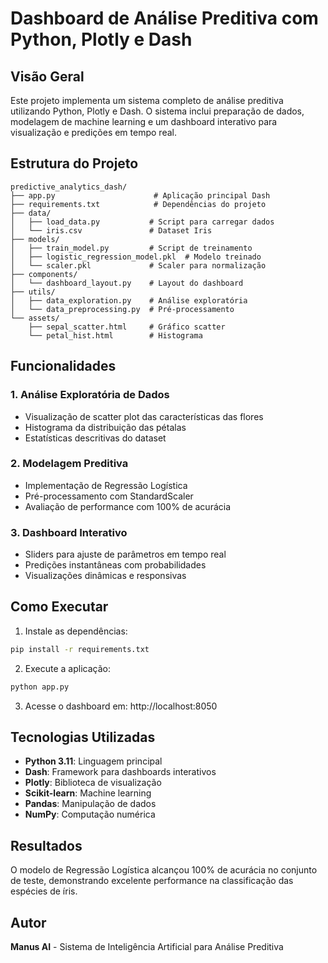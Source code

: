 # Dashboard de Análise Preditiva com Python, Plotly e Dash

## Visão Geral

Este projeto implementa um sistema completo de análise preditiva utilizando Python, Plotly e Dash. O sistema inclui preparação de dados, modelagem de machine learning e um dashboard interativo para visualização e predições em tempo real.

## Estrutura do Projeto

```
predictive_analytics_dash/
├── app.py                      # Aplicação principal Dash
├── requirements.txt            # Dependências do projeto
├── data/
│   ├── load_data.py           # Script para carregar dados
│   └── iris.csv               # Dataset Iris
├── models/
│   ├── train_model.py         # Script de treinamento
│   ├── logistic_regression_model.pkl  # Modelo treinado
│   └── scaler.pkl             # Scaler para normalização
├── components/
│   └── dashboard_layout.py    # Layout do dashboard
├── utils/
│   ├── data_exploration.py    # Análise exploratória
│   └── data_preprocessing.py  # Pré-processamento
└── assets/
    ├── sepal_scatter.html     # Gráfico scatter
    └── petal_hist.html        # Histograma
```

## Funcionalidades

### 1. Análise Exploratória de Dados
- Visualização de scatter plot das características das flores
- Histograma da distribuição das pétalas
- Estatísticas descritivas do dataset

### 2. Modelagem Preditiva
- Implementação de Regressão Logística
- Pré-processamento com StandardScaler
- Avaliação de performance com 100% de acurácia

### 3. Dashboard Interativo
- Sliders para ajuste de parâmetros em tempo real
- Predições instantâneas com probabilidades
- Visualizações dinâmicas e responsivas

## Como Executar

1. Instale as dependências:
```bash
pip install -r requirements.txt
```

2. Execute a aplicação:
```bash
python app.py
```

3. Acesse o dashboard em: http://localhost:8050

## Tecnologias Utilizadas

- **Python 3.11**: Linguagem principal
- **Dash**: Framework para dashboards interativos
- **Plotly**: Biblioteca de visualização
- **Scikit-learn**: Machine learning
- **Pandas**: Manipulação de dados
- **NumPy**: Computação numérica

## Resultados

O modelo de Regressão Logística alcançou 100% de acurácia no conjunto de teste, demonstrando excelente performance na classificação das espécies de íris.

## Autor

**Manus AI** - Sistema de Inteligência Artificial para Análise Preditiva

